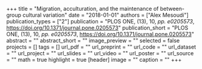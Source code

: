 +++
title = "Migration, acculturation, and the maintenance of between-group cultural variation"
date = "2018-01-01"
authors = ["Alex Mesoudi"]
publication_types = ["2"]
publication = "PLOS ONE, (13), 10, _pp. e0205573_, https://doi.org/10.1371/journal.pone.0205573"
publication_short = "PLOS ONE, (13), 10, _pp. e0205573_, https://doi.org/10.1371/journal.pone.0205573"
abstract = ""
abstract_short = ""
image_preview = ""
selected = false
projects = []
tags = []
url_pdf = ""
url_preprint = ""
url_code = ""
url_dataset = ""
url_project = ""
url_slides = ""
url_video = ""
url_poster = ""
url_source = ""
math = true
highlight = true
[header]
image = ""
caption = ""
+++
